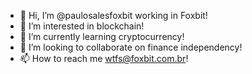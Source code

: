 - 👋 Hi, I’m @paulosalesfoxbit working in Foxbit!
- 👀 I’m interested in blockchain!
- 🌱 I’m currently learning cryptocurrency!
- 💞️ I’m looking to collaborate on finance independency!
- 📫 How to reach me wtfs@foxbit.com.br!

<!---
paulosalesfoxbit/paulosalesfoxbit is a ✨ special ✨ repository because its `README.md` (this file) appears on your GitHub profile.
You can click the Preview link to take a look at your changes.
--->

